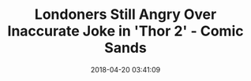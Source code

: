 ---
date: 2018-04-20 03:41:09
link:
  source: pocket
  source_url: https://getpocket.com
  text: Londoners Still Angry Over Inaccurate Joke in 'Thor 2' - Comic Sands
  url: https://www.comicsands.com/london-commuters-upset-about-thor-2560949155.html?utm_content=inf_1123_3759_2&utm_source=csands&utm_medium=fbinstant&tse_id=INF_2fd52110433311e8b29b6b4043a47a2a
slug: londoners-still-angry-over-inaccurate-joke-in-thor-2-comic-sands
source: pocket
title: Londoners Still Angry Over Inaccurate Joke in 'Thor 2' - Comic Sands
syndicated:
- type: twitter
  url: https://twitter.com/roytang/statuses/987204817692123137/
---